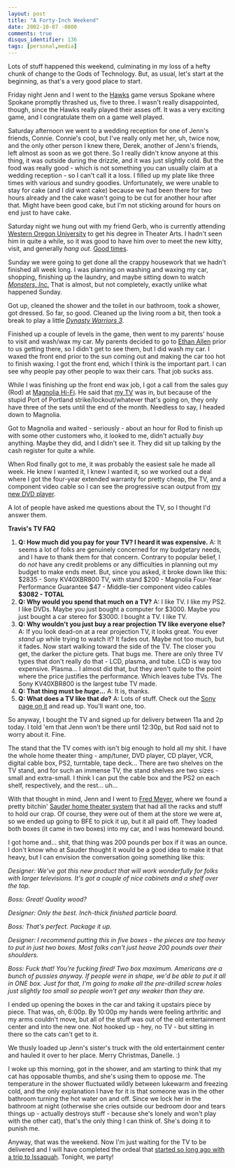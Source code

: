 ```yaml
---
layout: post
title: "A Forty-Inch Weekend"
date: 2002-10-07 -0800
comments: true
disqus_identifier: 136
tags: [personal,media]
---
```

Lots of stuff happened this weekend, culminating in my loss of a hefty
chunk of change to the Gods of Technology. But, as usual, let's start at
the beginning, as that's a very good place to start.

 Friday night Jenn and I went to the [Hawks](http://www.winterhawks.com)
game versus Spokane where Spokane promptly thrashed us, five to three. I
wasn't really disappointed, though, since the Hawks really played their
asses off. It was a very exciting game, and I congratulate them on a
game well played.

 Saturday afternoon we went to a wedding reception for one of Jenn's
friends, Connie. Connie's cool, but I've really only met her, uh, twice
now, and the only other person I knew there, Derek, another of Jenn's
friends, left almost as soon as we got there. So I really didn't know
anyone at this thing, it was outside during the drizzle, and it was just
slightly cold. But the food was really good - which is not something you
can usually claim at a wedding reception - so I can't call it a loss. I
filled up my plate like three times with various and sundry goodies.
Unfortunately, we were unable to stay for cake (and I *did* want cake)
because we had been there for two hours already and the cake wasn't
going to be cut for another hour after that. Might have been good cake,
but I'm not sticking around for hours on end just to have cake.

 Saturday night we hung out with my friend Gerb, who is currently
attending [Western Oregon University](http://www.wou.edu/) to get his
degree in Theater Arts. I hadn't seen him in quite a while, so it was
good to have him over to meet the new kitty, visit, and generally *hang
out*. [Good times](http://snltranscripts.jt.org/98/98bdish.phtml).

 Sunday we were going to get done all the crappy housework that we
hadn't finished all week long. I was planning on washing and waxing my
car, shopping, finishing up the laundry, and maybe sitting down to watch
[*Monsters,
Inc.*](http://www.amazon.com/exec/obidos/ASIN/B00005JKDR/mhsvortex) That
is almost, but not completely, exactly unlike what happened Sunday.

 Got up, cleaned the shower and the toilet in our bathroom, took a
shower, got dressed. So far, so good. Cleaned up the living room a bit,
then took a break to play a little [*Dynasty Warriors
3*](http://www.amazon.com/exec/obidos/ASIN/B00005RL4E/mhsvortex).

 Finished up a couple of levels in the game, then went to my parents'
house to visit and wash/wax my car. My parents decided to go to [Ethan
Allen](http://www.ethanallen.com/) prior to us getting there, so I
didn't get to see them, but I did wash my car. I waxed the front end
prior to the sun coming out and making the car too hot to finish waxing.
I got the front end, which I think is the important part. I can see why
people pay other people to wax their cars. That job sucks ass.

 While I was finishing up the front end wax job, I got a call from the
sales guy (Rod) at [Magnolia Hi-Fi](http://www.magnoliahifi.com/). He
said that [my
TV](http://www.sonystyle.com/home/item.jsp?itemid=50911&hierc=9685x9800x9801&catid=)
was in, but because of the stupid Port of Portland
strike/lockout/whatever that's going on, they only have three of the
sets until the end of the month. Needless to say, I headed down to
Magnolia.

 Got to Magnolia and waited - seriously - about an hour for Rod to
finish up with some other customers who, it looked to me, didn't
actually *buy* anything. Maybe they did, and I didn't see it. They did
sit up talking by the cash register for quite a while.

 When Rod finally got to me, it was probably the easiest sale he made
all week. He knew I wanted it, I knew I wanted it, so we worked out a
deal where I got the four-year extended warranty for pretty cheap, the
TV, and a component video cable so I can see the progressive scan output
from [my new DVD player](/archive/2002/09/23/the-art-of-war.aspx).

 A lot of people have asked me questions about the TV, so I thought I'd
answer them.

**Travis's TV FAQ**

1.  **Q: How much did you pay for your TV? I heard it was expensive.**
     A: It seems a lot of folks are genuinely concerned for my budgetary
    needs, and I have to thank them for that concern. Contrary to
    popular belief, I do *not* have any credit problems or any
    difficulties in planning out my budget to make ends meet. But, since
    you asked, it broke down like this:
     \$2835 - Sony KV40XBR800 TV, with stand
     \$200 - Magnolia Four-Year Performance Guarantee
     \$47 - Middle-tier component video cables
     **\$3082 - TOTAL**
2.  **Q: Why would you spend that much on a TV?**
     A: I like TV. I like my PS2. I like DVDs. Maybe you just bought a
    computer for \$3000. Maybe you just bought a car stereo for \$3000.
    I bought a TV. I like TV.
3.  **Q: Why wouldn't you just buy a rear projection TV like everyone
    else?**
     A: If you look dead-on at a rear projection TV, it looks great. You
    ever *stand up* while trying to watch it? It fades out. Maybe not
    too much, but it fades. Now start walking toward the side of the TV.
    The closer you get, the darker the picture gets. That bugs me. There
    are only three TV types that don't really do that - LCD, plasma, and
    tube. LCD is way too expensive. Plasma... I almost did that, but
    they aren't quite to the point where the price justifies the
    performance. Which leaves tube TVs. The Sony KV40XBR800 is the
    largest tube TV made.
4.  **Q: That thing must be *huge*...**
     A: It is, thanks.
5.  **Q: What does a TV like that *do*?**
     A: Lots of stuff. Check out the [Sony page on
    it](http://www.sonystyle.com/home/item.jsp?itemid=50911&hierc=9685x9800x9801&catid=)
    and read up. You'll want one, too.

So anyway, I bought the TV and signed up for delivery between 11a and 2p
today. I told 'em that Jenn won't be there until 12:30p, but Rod said
not to worry about it. Fine.

 The stand that the TV comes with isn't big enough to hold all my shit.
I have the whole home theater thing - amp/tuner, DVD player, CD player,
VCR, digital cable box, PS2, turntable, tape deck... There are two
shelves on the TV stand, and for such an immense TV, the stand shelves
are two sizes - small and extra-small. I think I can put the cable box
and the PS2 on each shelf, respectively, and the rest... uh...

 With that thought in mind, Jenn and I went to [Fred
Meyer](http://www.fredmeyer.com), where we found a pretty bitchin'
[Sauder home theater
system](http://www.sauder.com/productpage.asp?ProdNumber=8849-103&From=Entertainment&Sub=Home%5FTheaters)
that had all the racks and stuff to hold our crap. Of course, they were
out of them at the store we were at, so we ended up going to BFE to pick
it up, but it all paid off. They loaded both boxes (it came in two
boxes) into my car, and I was homeward bound.

 I got home and... shit, that thing was 200 pounds per box if it was an
ounce. I don't know who at Sauder thought it would be a good idea to
make it that heavy, but I can envision the conversation going something
like this:

 *Designer: We've got this new product that will work wonderfully for
folks with larger televisions. It's got a couple of nice cabinets and a
shelf over the top.*

 *Boss: Great! Quality wood?*

 *Designer: Only the best. Inch-thick finished particle board.*

 *Boss: That's perfect. Package it up.*

 *Designer: I recommend putting this in five boxes - the pieces are too
heavy to put in just two boxes. Most folks can't just heave 200 pounds
over their shoulders.*

 *Boss: Fuck that! You're fucking fired! Two box maximum. Americans are
a bunch of pussies anyway. If people were in shape, we'd be able to put
it all in ONE box. Just for that, I'm going to make all the pre-drilled
screw holes just slightly too small so people won't get any weaker than
they are.*

 I ended up opening the boxes in the car and taking it upstairs piece by
piece. That was, oh, 6:00p. By 10:00p my hands were feeling arthritic
and my arms couldn't move, but all of the stuff was out of the old
entertainment center and into the new one. Not hooked up - hey, no TV -
but sitting in there so the cats can't get to it.

 We thusly loaded up Jenn's sister's truck with the old entertainment
center and hauled it over to her place. Merry Christmas, Danelle. :)

 I woke up this morning, got in the shower, and am starting to think
that my cat has opposable thumbs, and she's using them to oppose *me*.
The temperature in the shower fluctuated wildly between lukewarm and
freezing cold, and the only explanation I have for it is that someone
was in the other bathroom turning the hot water on and off. Since we
lock her in the bathroom at night (otherwise she cries outside our
bedroom door and tears things up - actually destroys stuff - because
she's lonely and won't play with the other cat), that's the only thing I
can think of. She's doing it to punish me.

 Anyway, that was the weekend. Now I'm just waiting for the TV to be
delivered and I will have completed the ordeal that [started so long ago
with a trip to
Issaquah](/archive/2002/09/16/warm-thrill-of-confusion.aspx). Tonight,
we party!
